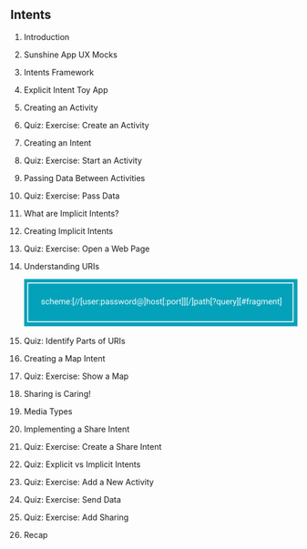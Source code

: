 ## Intents

 1. Introduction

 2. Sunshine App UX Mocks

 3. Intents Framework

 4. Explicit Intent Toy App

 5. Creating an Activity

 6. Quiz: Exercise: Create an Activity

 7. Creating an Intent

 8. Quiz: Exercise: Start an Activity

 9. Passing Data Between Activities

 10. Quiz: Exercise: Pass Data

 11. What are Implicit Intents?

 12. Creating Implicit Intents

 13. Quiz: Exercise: Open a Web Page

 14. Understanding URIs

     ![URI](uri.png)

 15. Quiz: Identify Parts of URIs

 16. Creating a Map Intent

 17. Quiz: Exercise: Show a Map

 18. Sharing is Caring!

 19. Media Types

 20. Implementing a Share Intent

 21. Quiz: Exercise: Create a Share Intent

 22. Quiz: Explicit vs Implicit Intents

 23. Quiz: Exercise: Add a New Activity

 24. Quiz: Exercise: Send Data

 25. Quiz: Exercise: Add Sharing

 26. Recap